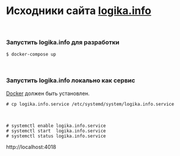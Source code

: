 # Исходники сайта [logika.info](https://logika.info)

<br/>

### Запустить logika.info для разработки

    $ docker-compose up

<br/>

### Запустить logika.info локально как сервис

<a href="https://sysadm.ru/linux/servers/containers/docker/install/">Docker</a> должен быть установлен.

    # cp logika.info.service /etc/systemd/system/logika.info.service

<br/>

    # systemctl enable logika.info.service
    # systemctl start  logika.info.service
    # systemctl status logika.info.service

http://localhost:4018

